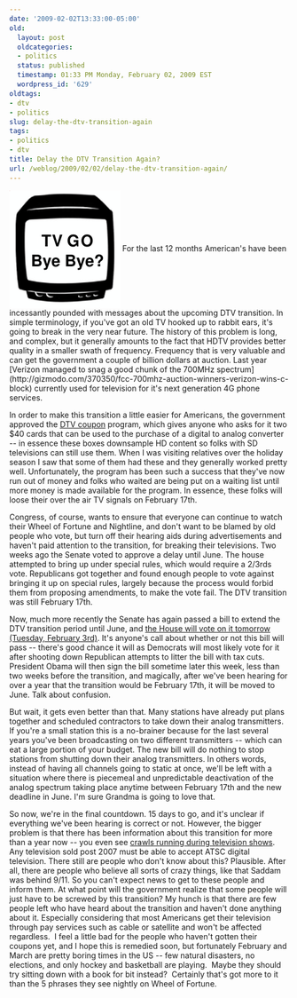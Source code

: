 ```yaml
---
date: '2009-02-02T13:33:00-05:00'
old:
  layout: post
  oldcategories:
  - politics
  status: published
  timestamp: 01:33 PM Monday, February 02, 2009 EST
  wordpress_id: '629'
oldtags:
- dtv
- politics
slug: delay-the-dtv-transition-again
tags:
- politics
- dtv
title: Delay the DTV Transition Again?
url: /weblog/2009/02/02/delay-the-dtv-transition-again/
---
```


<img src="/weblog/media/2009/02/dtvbyebye.png" align="center">
For the last 12 months American's have been incessantly pounded with messages about the upcoming DTV transition.  In simple terminology, if you've got an old TV hooked up to rabbit ears, it's going to break in the very near future.  The history of this problem is long, and complex, but it generally amounts to the fact that HDTV provides better quality in a smaller swath of frequency.  Frequency that is very valuable and can get the government a couple of billion dollars at auction.  Last year [Verizon managed to snag a good chunk of the 700MHz spectrum](http://gizmodo.com/370350/fcc-700mhz-auction-winners-verizon-wins-c-block) currently used for television for it's next generation 4G phone services.

In order to make this transition a little easier for Americans, the government approved the [DTV coupon](https://www.dtv2009.gov/) program, which gives anyone who asks for it two $40 cards that can be used to the purchase of a digital to analog converter -- in essence these boxes downsample HD content so folks with SD televisions can still use them.  When I was visiting relatives over the holiday season I saw that some of them had these and they generally worked pretty well.  Unfortunately, the program has been such a success that they've now run out of money and folks who waited are being put on a waiting list until more money is made available for the program.  In essence, these folks will loose their over the air TV signals on February 17th.

Congress, of course, wants to ensure that everyone can continue to watch their Wheel of Fortune and Nightline, and don't want to be blamed by old people who vote, but turn off their hearing aids during advertisements and haven't paid attention to the transition, for breaking their televisions.  Two weeks ago the Senate voted to approve a delay until June.  The house attempted to bring up under special rules, which would require a 2/3rds vote.  Republicans got together and found enough people to vote against bringing it up on special rules, largely because the process would forbid them from proposing amendments, to make the vote fail.  The DTV transition was still February 17th.

Now, much more recently the Senate has again passed a bill to extend the DTV transition period until June, and [the House will vote on it tomorrow (Tuesday, February 3rd)](http://arstechnica.com/tech-policy/news/2009/02/modified-dtv-delay-bill-set-for-house-revote-tuesday.ars).  It's anyone's call about whether or not this bill will pass -- there's good chance it will as Democrats will most likely vote for it after shooting down Republican attempts to litter the bill with tax cuts.  President Obama will then sign the bill sometime later this week, less than two weeks before the transition, and magically, after we've been hearing for over a year that the transition would be February 17th, it will be moved to June.  Talk about confusion.

But wait, it gets even better than that.  Many stations have already put plans together and scheduled contractors to take down their analog transmitters.  If you're a small station this is a no-brainer because for the last several years you've been broadcasting on two different transmitters -- which can eat a large portion of your budget.  The new bill will do nothing to stop stations from shutting down their analog transmitters.  In others words, instead of having all channels going to static at once, we'll be left with a situation where there is piecemeal and unpredictable deactivation of the analog spectrum taking place anytime between February 17th and the new deadline in June.  I'm sure Grandma is going to love that.

So now, we're in the final countdown.  15 days to go, and it's unclear if everything we've been hearing is correct or not.  However, the bigger problem is that there has been information about this transition for more than a year now -- you even see [crawls running during television shows](http://en.wikipedia.org/wiki/File:Shutdownmessage.jpg).  Any television sold post 2007 must be able to accept ATSC digital television.  There still are people who don't know about this?  Plausible.  After all, there are people who believe all sorts of crazy things, like that Saddam was behind 9/11.  So you can't expect news to get to these people and inform them.  At what point will the government realize that some people will just have to be screwed by this transition?  My hunch is that there are few people left who have heard about the transition and haven't done anything about it.  Especially considering that most Americans get their television through pay services such as cable or satellite and won't be affected regardless.  I feel a little bad for the people who haven't gotten their coupons yet, and I hope this is remedied soon, but fortunately February and March are pretty boring times in the US -- few natural disasters, no elections, and only hockey and basketball are playing.  Maybe they should try sitting down with a book for bit instead?  Certainly that's got more to it than the 5 phrases they see nightly on Wheel of Fortune.